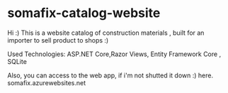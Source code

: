 # somafix-catalog-website
Hi :)
This is a website catalog of construction materials , built for an importer to sell product to shops :)

Used Technologies:  ASP.NET Core,Razor Views, Entity Framework Core , SQLite

Also, you can access to the web app, if i'm not shutted it down :) here. somafix.azurewebsites.net
